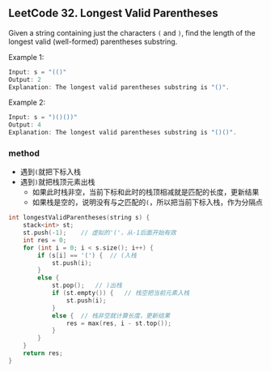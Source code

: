 ## LeetCode 32. Longest Valid Parentheses

Given a string containing just the characters `(` and `)`, find the length of the longest valid (well-formed) parentheses substring.

Example 1:
```cpp
Input: s = "(()"
Output: 2
Explanation: The longest valid parentheses substring is "()".
```
Example 2:
```cpp
Input: s = ")()())"
Output: 4
Explanation: The longest valid parentheses substring is "()()".
```

### method

+ 遇到`(`就把下标入栈
+ 遇到`)`就把栈顶元素出栈
    + 如果此时栈非空，当前下标和此时的栈顶相减就是匹配的长度，更新结果
    + 如果栈是空的，说明没有与之匹配的`(`，所以把当前下标入栈，作为分隔点

```cpp
int longestValidParentheses(string s) {
    stack<int> st;
    st.push(-1);    // 虚拟的'('，从-1后面开始有效
    int res = 0;
    for (int i = 0; i < s.size(); i++) {
        if (s[i] == '(') {  // (入栈
            st.push(i);
        }
        else {
            st.pop();   // )出栈
            if (st.empty()) {   // 栈空把当前元素入栈
                st.push(i);
            }
            else {  // 栈非空就计算长度，更新结果
                res = max(res, i - st.top());
            }
        }
    }
    return res;
}
```